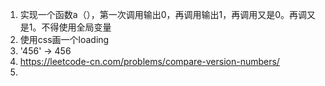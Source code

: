 1. 实现一个函数a（），第一次调用输出0，再调用输出1，再调用又是0。再调又是1。不得使用全局变量
2. 使用css画一个loading
3. '456' -> 456
4. https://leetcode-cn.com/problems/compare-version-numbers/
5. 